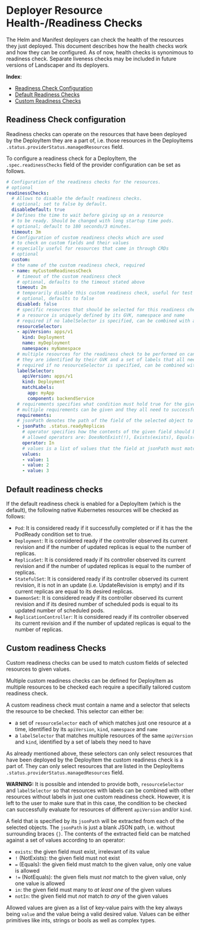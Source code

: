 # Deployer Resource Health-/Readiness Checks

The Helm and Manifest deployers can check the health of the resources they just deployed. This document describes how the health checks work and how they can be configured.
As of now, health checks is synonimous to readiness check. Separate liveness checks may be included in future versions of Landscaper and its deployers.

**Index**:
- [Readiness Check Configuration](#readiness-check-configuration)
- [Default Readiness Checks](#default-readiness-checks)
- [Custom Readiness Checks](#custom-readiness-checks)

## Readiness Check configuration

Readiness checks can operate on the resources that have been deployed by the DeployItem they are a part of, i.e. those resources in the DeployItems `.status.providerStatus.managedResources` field.

To configure a readiness check for a DeployItem, the `.spec.readinessChecks` field of the provider configuration can be set as follows.

```yaml
# Configuration of the readiness checks for the resources.
# optional
readinessChecks:
  # Allows to disable the default readiness checks.
  # optional; set to false by default.
  disableDefault: true
  # Defines the time to wait before giving up on a resource
  # to be ready. Should be changed with long startup time pods.
  # optional; default to 180 seconds/3 minutes.
  timeout: 3m
  # Configuration of custom readiness checks which are used
  # to check on custom fields and their values
  # especially useful for resources that came in through CRDs
  # optional
  custom:
  # the name of the custom readiness check, required
  - name: myCustomReadinessCheck
    # timeout of the custom readiness check
    # optional, defaults to the timeout stated above
    timeout: 2m
    # temporarily disable this custom readiness check, useful for test setups
    # optional, defaults to false
    disabled: false
    # specific resources that should be selected for this readiness check to be performed on
    # a resource is uniquely defined by its GVK, namespace and name
    # required if no labelSelector is specified, can be combined with a labelSelector which is potentially harmful
    resourceSelector:
    - apiVersion: apps/v1
      kind: Deployment
      name: myDeployment
      namespace: myNamespace
    # multiple resources for the readiness check to be performed on can be selected through labels
    # they are identified by their GVK and a set of labels that all need to match
    # required if no resourceSelector is specified, can be combined with a resourceSelector which is potentially harmful
    labelSelector:
      apiVersion: apps/v1
      kind: Deployment
      matchLabels:
        app: myApp
        component: backendService
    # requirements specifies what condition must hold true for the given objects to pass the readiness check
    # multiple requirements can be given and they all need to successfully evaluate
    requirements:
    # jsonPath denotes the path of the field of the selected object to be checked and compared
    - jsonPath: .status.readyReplicas
      # operator specifies how the contents of the given field should be compared to the desired value
      # allowed operators are: DoesNotExist(!), Exists(exists), Equals(=, ==), NotEquals(!=), In(in), NotIn(notIn)
      operator: In
      # values is a list of values that the field at jsonPath must match to according to the operators
      values:
      - value: 1
      - value: 2
      - value: 3
```

## Default readiness checks

If the default readiness check is enabled for a DeployItem (which is the default), the following native Kubernetes resources will be checked as follows:

* `Pod`: It is considered ready if it successfully completed or if it has the the PodReady condition set to true.
* `Deployment`: It is considered ready if the controller observed its current revision and if the number of updated replicas is equal to the number of replicas.
* `ReplicaSet`: It is considered ready if its controller observed its current revision and if the number of updated replicas is equal to the number of replicas.
* `StatefulSet`: It is considered ready if its controller observed its current revision, it is not in an update (i.e. UpdateRevision is empty) and if its current replicas are equal to its desired replicas.
* `DaemonSet`: It is considered ready if its controller observed its current revision and if its desired number of scheduled pods is equal to its updated number of scheduled pods.
* `ReplicationController`: It is considered ready if its controller observed its current revision and if the number of updated replicas is equal to the number of replicas.

## Custom readiness Checks

Custom readiness checks can be used to match custom fields of selected resources to given values.

Multiple custom readiness checks can be defined for DeployItem as multiple resources to be checked each require a specifially tailored custom readiness check.

A custom readiness check must contain a name and a selector that selects the resource to be checked. This selector can either be:

- a set of `resourceSelector` each of which matches just one resource at a time, identified by its `apiVersion`, `kind`, `namespace` and `name`
- a `labelSelector` that matches multiple resources of the same `apiVersion` and `kind`, identified by a set of labels they need to have

As already mentioned above, these selectors can only select resources that have been deployed by the DeployItem the custom readiness check is a part of. They can only select resources that are listed in the DeployItems `.status.providerStatus.managedResources` field.

**WARNING:** It is possible and intended to provide both, `resourceSelector` and `labelSelector` so that resources with labels can be combined with other resources without labels in just one custom readiness check. However, it is left to the user to make sure that in this case, the condition to be checked can successfully evaluate for resources of different `apiVersion` and/or `kind`.

A field that is specified by its `jsonPath` will be extracted from each of the selected objects. The `jsonPath` is just a blank JSON path, i.e. without surrounding braces `{}`. The contents of the extracted field can be matched against a set of values according to an operator:

- `exists`: the given field must exist, irrelevant of its value
- `!` (NotExists): the given field must not exist
- `=` (Equals): the given field must match to the given value, only one value is allowed
- `!=` (NotEquals): the given fiels must _not_ match to the given value, only one value is allowed
- `in`: the given field must many to _at least one_ of the given values
- `notIn`: the given field mut _not_ match _to any_ of the given values

Allowed values are given as a list of key-value pairs with the key always being `value` and the value being a valid desired value. Values can be either primitives like ints, strings or bools as well as complex types.
